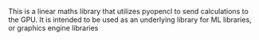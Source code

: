 This is a linear maths library that utilizes pyopencl to send calculations to the GPU. 
It is intended to be used as an underlying library for ML libraries, or graphics engine libraries
